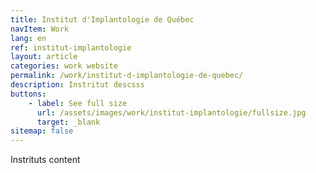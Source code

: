 ```yaml
---
title: Institut d'Implantologie de Québec
navItem: Work
lang: en
ref: institut-implantologie
layout: article
categories: work website
permalink: /work/institut-d-implantologie-de-quebec/
description: Instritut descsss
buttons:
    - label: See full size
      url: /assets/images/work/institut-implantologie/fullsize.jpg
      target: _blank
sitemap: false
---
```


Instrituts content
